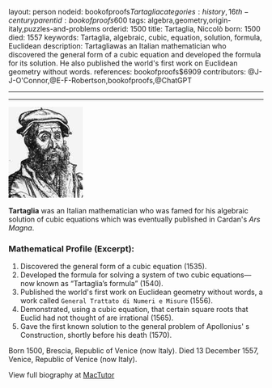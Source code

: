 layout: person
nodeid: bookofproofs$Tartaglia
categories: history,16th-century
parentid: bookofproofs$600
tags: algebra,geometry,origin-italy,puzzles-and-problems
orderid: 1500
title: Tartaglia, Niccolò
born: 1500
died: 1557
keywords: Tartaglia, algebraic, cubic, equation, solution, formula, Euclidean
description: Tartagliawas an Italian mathematician who discovered the general form of a cubic equation and developed the formula for its solution. He also published the world's first work on Euclidean geometry without words.
references: bookofproofs$6909
contributors: @J-J-O'Connor,@E-F-Robertson,bookofproofs,@ChatGPT

---



---

![Tartaglia.jpg](https://github.com/bookofproofs/bookofproofs.github.io/blob/main/_sources/_assets/images/portraits/Tartaglia.jpg?raw=true)

**Tartaglia** was an Italian mathematician who was famed for his algebraic solution of cubic equations which was eventually published in Cardan's _Ars Magna_.

### Mathematical Profile (Excerpt):
1. Discovered the general form of a cubic equation (1535). 
2. Developed the formula for solving a system of two cubic equations—now known as “Tartaglia’s formula” (1540).
3. Published the world's first work on Euclidean geometry without words, a work called `General Trattato di Numeri e Misure` (1556).
4. Demonstrated, using a cubic equation, that certain square roots that Euclid had not thought of are irrational (1565).
5. Gave the first known solution to the general problem of Apollonius' s Construction, shortly before his death (1570).

Born 1500, Brescia, Republic of Venice (now Italy). Died 13 December 1557, Venice, Republic of Venice (now Italy).

View full biography at [MacTutor](https://mathshistory.st-andrews.ac.uk/Biographies/Tartaglia/)

